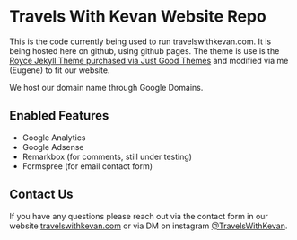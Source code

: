 # Travels With Kevan Website Repo

This is the code currently being used to run travelswithkevan.com. It is being hosted here on github, using github pages. The theme is use is the [Royce Jekyll Theme purchased via Just Good Themes](https://justgoodthemes.com/ghost-themes/royce/) and modified via me (Eugene) to fit our website. 

We host our domain name through Google Domains. 

## Enabled Features

* Google Analytics
* Google Adsense
* Remarkbox (for comments, still under testing)
* Formspree (for email contact form)

## 	Contact Us

If you have any questions please reach out via the contact form in our website [travelswithkevan.com](https://travelswithkevan.com/contact) or via DM on instagram [@TravelsWithKevan](http://instagram.com/travelswithkevan).
